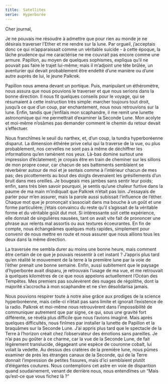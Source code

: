 ```yaml
---
title:  Satellites
serie:  Hyperborée
---
```

Cher journal,


Je ne pouvais me résoudre à admettre que pour rien au monde je ne désirais
traverser l’Ether et me rendre sur la lune. Par orgueil, j’acceptais donc ce
qui m’apparaissait comme un véritable suicide - à cette époque, la lâche
prudence qui me caractérise ne me couvrait pas encore comme une armure.
Papillon, au moyen de quelques sophismes, expliqua qu’il ne pouvait pas faire
le trajet lui-même; mais il m’adjoint une tête brûlée, un aventurier qui devait
probablement être endetté d’une manière ou d’une autre auprès de lui, le jeune
Palkrek.

Papillon nous amena devant un portique. Puis, manipulant un éthéromètre, nous
assura que nous pouvions le traverser et que nous serions dans la bonne
direction. Il nous fit quelques conseils pour le voyage, qui se résumaient à
cette instruction très simple: marcher toujours tout droit, jusqu’à ce que d’un
coup, par enchantement, nous nous retrouvions sur la lune. Enfin, tandis que
j’enfilais mon scaphandre, il me remit une lunette astronomique qui me
permettrait d’examiner la Seconde Lune. Mon acolyte et moi-même n’osâmes pas
demander comment le chemin du retour devait s’effectuer.

Nous franchîmes le seuil du narthex, et, d’un coup, la tundra hyperboréenne
disparut. La dimension éthérée prive celui qui la traverse de la vue, ou plus
probablement, nos cervelles ne sont pas à même de déchiffrer les informations
qu’en ramènent nos yeux. Là-bas domine surtout une impression d’éclatement; je
croyais être en train de cheminer sur les sillons de mon propre coeur, car
chacun de ses battements semblaient se réverbérer autour de moi et je sentais
comme à l’intérieur chacun de mes pas; des picottements au bout des doigts
devenaient les grésillements d’un bruit dans mes oreilles. Je bougeais mes
jambes sans sentir leur poids; enfin, sans très bien savoir pourquoi, je sentis
qu’une chaleur furtive dans la paume de ma main m’indiquait que Palkrek n’était
pas loin. J’essayais de parler pour m’en assurer, mais la parole aussi
subissait l’influence de l’éther. Chaque mot que je prononçait s’associait dans
ma bouche à un goût et une forme particulière; j’étais convaincu du reste qu’il
s’agissait de la véritable forme et du véritable goût dut mot. Si intéressante
soit cette expérience, elle donnait de singulières nausées, tant on avait vite
fait de prononcer une phrase aux relents mal assortis ou aux textures
écoeurantes. En fin de compte, nous échangeâmes quelques mots rapides,
simplement pour convenir de nous mettre en route et nous assurer que nous
allions tous les deux dans la même direction.

La traversée me sembla durer au moins une bonne heure, mais comment être
certain de ce que je pouvais ressentir à cet instant ? J’appris plus tard qu’en
réalité le mouvement de la terre à la première lune par la voie de l’éther
prenait une bonne semaine. Enfin, aussi subitement que le paysage d’hyperborée
avait disparu, je retrouvais l’usage de ma vue, et me retrouvait à quelques
kilomètres de ce que nous appelons actuellement l’Océan des Tempêtes. Mes
premiers pas soulevèrent des nuages de régolithe, dont la majorité s’accrocha à
mon scaphandre et ne s’en désolidarisa jamais.

Nous pouvions respirer toute à notre aise grâce aux prodiges de la science
hyperboréenne, mais celle-ci n’était pas sans limite et ignorait l’existence de
la radio. Palkrek et moi-même nous retrouvèrent dans l’impossibilité de
communiquer autrement que par signe, ce qui, sous une gravité fort différente,
se révéla plus difficile que nous l’avions imaginé. Mais après quelques
difficultés, nous finîmes par installer la lunette de Papillon et la braquâmes
sur la Seconde Lune. J’ai appris plus tard que le spectacle de la Terre à
l’horizon créait chez l’observateur des émotions sans pareilles. Je n’ai pas pu
goûter à ce charme, car la vue de la Seconde Lune, de fait légèrement
translucide, dégageant une espèce de couronne cobalt, lui volait la vedette.
Au dessus des cratères de la première lune, nous pûmes examiner de près les
étranges canaux de la Seconde, qui de la Terre donnait l’impression de petites
fissures, mais d’ici semblaient plutôt d’élégantes coutures. Nous contemplions
cet astre en voie de disparition quand soudainement, venant de derrière nous,
nous entendîmes un “Mais qu’est-ce que vous fichez là ?”

